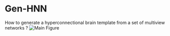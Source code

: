 # Gen-HNN
How to generate a hyperconnectional brain template from a set of multiview networks ?
![Main Figure](images/main_figure.png)
